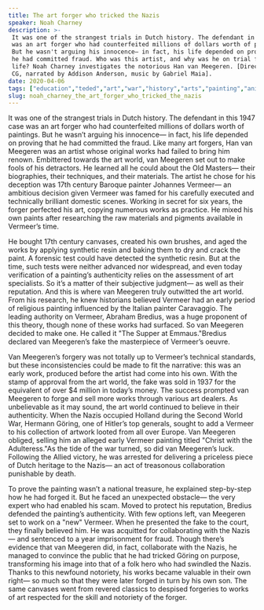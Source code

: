 ```yaml
---
title: The art forger who tricked the Nazis
speaker: Noah Charney
description: >-
 It was one of the strangest trials in Dutch history. The defendant in a 1947 case
 was an art forger who had counterfeited millions of dollars worth of paintings.
 But he wasn't arguing his innocence— in fact, his life depended on proving that
 he had committed fraud. Who was this artist, and why was he on trial for his
 life? Noah Charney investigates the notorious Han van Meegeren. [Directed by Hype
 CG, narrated by Addison Anderson, music by Gabriel Maia].
date: 2020-04-06
tags: ["education","teded","art","war","history","arts","painting","animation"]
slug: noah_charney_the_art_forger_who_tricked_the_nazis
---
```


It was one of the strangest trials in Dutch history. The defendant in this 1947 case was
an art forger who had counterfeited millions of dollars worth of paintings. But he wasn’t
arguing his innocence— in fact, his life depended on proving that he had committed the
fraud. Like many art forgers, Han van Meegeren was an artist whose original works had
failed to bring him renown. Embittered towards the art world, van Meegeren set out to
make fools of his detractors. He learned all he could about the Old Masters— their
biographies, their techniques, and their materials. The artist he chose for his deception
 was 17th century Baroque painter Johannes Vermeer— an ambitious decision given Vermeer 
was famed for his carefully executed and technically brilliant domestic scenes. Working in
secret for six years, the forger perfected his art, copying numerous works as practice.
He mixed his own paints after researching the raw materials and pigments available in
Vermeer’s time.

He bought 17th century canvases, created his own brushes, and aged the works by applying
synthetic resin and baking them to dry and crack the paint. A forensic test could have
detected the synthetic resin. But at the time, such tests were neither advanced nor
widespread, and even today verification of a painting’s authenticity relies on the
assessment of art specialists. So it’s a matter of their subjective judgment— as well as
their reputation. And this is where van Meegeren truly outwitted the art world. From his
research, he knew historians believed Vermeer had an early period of religious painting
influenced by the Italian painter Caravaggio. The leading authority on Vermeer, Abraham
Bredius, was a huge proponent of this theory, though none of these works had surfaced. So
van Meegeren decided to make one. He called it "The Supper at Emmaus."Bredius declared van
Meegeren’s fake the masterpiece of Vermeer’s oeuvre.

Van Meegeren’s forgery was not totally up to Vermeer’s technical standards, but these
inconsistencies could be made to fit the narrative: this was an early work, produced
before the artist had come into his own. With the stamp of approval from the art world,
the fake was sold in 1937 for the equivalent of over $4 million in today’s money. The
success prompted van Meegeren to forge and sell more works through various art dealers.
As unbelievable as it may sound, the art world continued to believe in their
authenticity. When the Nazis occupied Holland during the Second World War, Hermann
Göring, one of Hitler’s top generals, sought to add a Vermeer to his collection of
artwork looted from all over Europe. Van Meegeren obliged, selling him an alleged early
Vermeer painting titled "Christ with the Adulteress."As the tide of the war turned, so
did van Meegeren’s luck. Following the Allied victory, he was arrested for delivering a
priceless piece of Dutch heritage to the Nazis— an act of treasonous collaboration
punishable by death.

To prove the painting wasn’t a national treasure, he explained step-by-step how he had
forged it. But he faced an unexpected obstacle— the very expert who had enabled his scam.
Moved to protect his reputation, Bredius defended the painting’s authenticity. With few
options left, van Meegeren set to work on a "new" Vermeer. When he presented the fake to
the court, they finally believed him. He was acquitted for collaborating with the Nazis—
and sentenced to a year imprisonment for fraud. Though there’s evidence that van Meegeren 
did, in fact, collaborate with the Nazis, he managed to convince the public that he had
tricked Göring on purpose, transforming his image into that of a folk hero who had
swindled the Nazis. Thanks to this newfound notoriety, his works became valuable in their
own right— so much so that they were later forged in turn by his own son. The same
canvases went from revered classics to despised forgeries to works of art respected for
the skill and notoriety of the forger.

<!--
ad_duration=0
event="TED-Ed"
external_start_time=0
intro_duration=0
is_subtitle_required="False"
is_talk_featured="False"
language="en"
language_swap="False"
native_language="en"
number_of_related_talks=6
number_of_speakers=1
number_of_subtitled_videos=0
number_of_tags=8
number_of_talk_download_languages=18
number_of_talk_more_resources=0
number_of_talk_recommendations=0
number_of_talks_take_actions=0
post_ad_duration=0
published_timestamp="2020-04-06 17:17:01"
recording_date="2020-04-06"
speaker_is_published=0
speaker_name="Noah Charney"
talk_name="The art forger who tricked the Nazis"
talks_tags=["education","teded","art","war","history","arts","painting","animation"]
url_photo_talk="https://s3.amazonaws.com/talkstar-photos/uploads/1afe40c9-b7dc-455b-8c9a-5247a55b4646/artforgertextless.jpg"
url_webpage="https://www.ted.com/talks/noah_charney_the_art_forger_who_tricked_the_nazis"
video_type_name="TED-Ed Original"
-->
